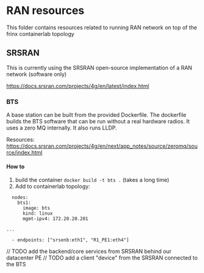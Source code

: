# RAN resources

This folder contains resources related to running RAN network on top of the frinx containerlab topology


## SRSRAN

This is currently using the SRSRAN open-source implementation of a RAN network (software only)

https://docs.srsran.com/projects/4g/en/latest/index.html


### BTS

A base station can be built from the provided Dockerfile.
The dockerfile builds the BTS software that can be run without a real hardware radios. It uses a zero MQ internally.
It also runs LLDP.

Resources:
https://docs.srsran.com/projects/4g/en/next/app_notes/source/zeromq/source/index.html

#### How to

1. build the container `docker build -t bts .` (takes a long time)
2. Add to containerlab topology:
```
  nodes:
    bts1:
      image: bts
      kind: linux
      mgmt-ipv4: 172.20.20.201

...

  - endpoints: ["srsenb:eth1", "R1_PE1:eth4"]

```





// TODO add the backend/core services from SRSRAN behind our datacenter PE
// TODO add a client "device" from the SRSRAN connected to the BTS
